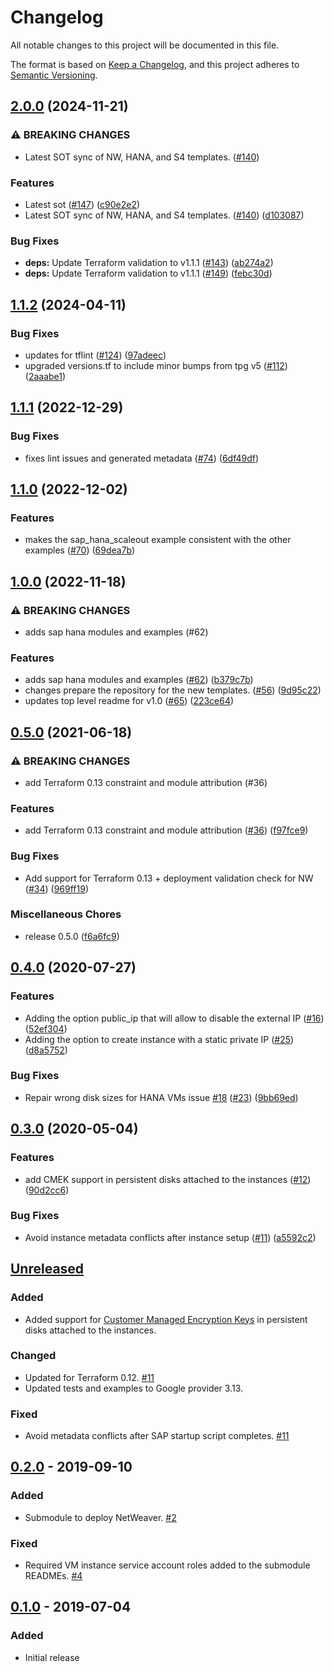 # Changelog

All notable changes to this project will be documented in this file.

The format is based on
[Keep a Changelog](https://keepachangelog.com/en/1.0.0/),
and this project adheres to
[Semantic Versioning](https://semver.org/spec/v2.0.0.html).

## [2.0.0](https://github.com/terraform-google-modules/terraform-google-sap/compare/v1.1.2...v2.0.0) (2024-11-21)


### ⚠ BREAKING CHANGES

* Latest SOT sync of NW, HANA, and S4 templates.  ([#140](https://github.com/terraform-google-modules/terraform-google-sap/issues/140))

### Features

* Latest sot ([#147](https://github.com/terraform-google-modules/terraform-google-sap/issues/147)) ([c90e2e2](https://github.com/terraform-google-modules/terraform-google-sap/commit/c90e2e2413e49156a9c32968f4672c385da112b4))
* Latest SOT sync of NW, HANA, and S4 templates.  ([#140](https://github.com/terraform-google-modules/terraform-google-sap/issues/140)) ([d103087](https://github.com/terraform-google-modules/terraform-google-sap/commit/d103087e138e4d213ebedc9f16042ca028826d01))


### Bug Fixes

* **deps:** Update Terraform validation to v1.1.1 ([#143](https://github.com/terraform-google-modules/terraform-google-sap/issues/143)) ([ab274a2](https://github.com/terraform-google-modules/terraform-google-sap/commit/ab274a294136f7e6c29e4ceda5d00ccb86ae95e1))
* **deps:** Update Terraform validation to v1.1.1 ([#149](https://github.com/terraform-google-modules/terraform-google-sap/issues/149)) ([febc30d](https://github.com/terraform-google-modules/terraform-google-sap/commit/febc30daafeaabbd1a2fa790c30ad61d8136d1c0))

## [1.1.2](https://github.com/terraform-google-modules/terraform-google-sap/compare/v1.1.1...v1.1.2) (2024-04-11)


### Bug Fixes

* updates for tflint ([#124](https://github.com/terraform-google-modules/terraform-google-sap/issues/124)) ([97adeec](https://github.com/terraform-google-modules/terraform-google-sap/commit/97adeec924b4e3b54b2da1c0d74673dda93fe04a))
* upgraded versions.tf to include minor bumps from tpg v5 ([#112](https://github.com/terraform-google-modules/terraform-google-sap/issues/112)) ([2aaabe1](https://github.com/terraform-google-modules/terraform-google-sap/commit/2aaabe1f99c43d1e47fd4bae72a22d7add9c103c))

## [1.1.1](https://github.com/terraform-google-modules/terraform-google-sap/compare/v1.1.0...v1.1.1) (2022-12-29)


### Bug Fixes

* fixes lint issues and generated metadata ([#74](https://github.com/terraform-google-modules/terraform-google-sap/issues/74)) ([6df49df](https://github.com/terraform-google-modules/terraform-google-sap/commit/6df49df92fac96b22d224a1fdced29a2b9272345))

## [1.1.0](https://github.com/terraform-google-modules/terraform-google-sap/compare/v1.0.0...v1.1.0) (2022-12-02)


### Features

* makes the sap_hana_scaleout example consistent with the other examples ([#70](https://github.com/terraform-google-modules/terraform-google-sap/issues/70)) ([69dea7b](https://github.com/terraform-google-modules/terraform-google-sap/commit/69dea7b523501885e4b547ddd749a6a8d2c806a1))

## [1.0.0](https://github.com/terraform-google-modules/terraform-google-sap/compare/v0.5.0...v1.0.0) (2022-11-18)


### ⚠ BREAKING CHANGES

* adds sap hana modules and examples (#62)

### Features

* adds sap hana modules and examples ([#62](https://github.com/terraform-google-modules/terraform-google-sap/issues/62)) ([b379c7b](https://github.com/terraform-google-modules/terraform-google-sap/commit/b379c7bd3a244af52539972af2813aefc41338e6))
* changes prepare the repository for the new templates. ([#56](https://github.com/terraform-google-modules/terraform-google-sap/issues/56)) ([9d95c22](https://github.com/terraform-google-modules/terraform-google-sap/commit/9d95c227f61c7f7a0cb6143385c417092bb86cc5))
* updates top level readme for v1.0 ([#65](https://github.com/terraform-google-modules/terraform-google-sap/issues/65)) ([223ce64](https://github.com/terraform-google-modules/terraform-google-sap/commit/223ce64d66a5d8e4ed3fa61285f81d71156ff15b))

## [0.5.0](https://www.github.com/terraform-google-modules/terraform-google-sap/compare/v0.4.0...v0.5.0) (2021-06-18)


### ⚠ BREAKING CHANGES

* add Terraform 0.13 constraint and module attribution (#36)

### Features

* add Terraform 0.13 constraint and module attribution ([#36](https://www.github.com/terraform-google-modules/terraform-google-sap/issues/36)) ([f97fce9](https://www.github.com/terraform-google-modules/terraform-google-sap/commit/f97fce90bb4a4ad608d0a648142f62cbe5eefdb3))


### Bug Fixes

* Add support for Terraform 0.13 + deployment validation check for NW ([#34](https://www.github.com/terraform-google-modules/terraform-google-sap/issues/34)) ([969ff19](https://www.github.com/terraform-google-modules/terraform-google-sap/commit/969ff1942b7b01e0964598de104d55e1f9206084))


### Miscellaneous Chores

* release 0.5.0 ([f6a6fc9](https://www.github.com/terraform-google-modules/terraform-google-sap/commit/f6a6fc9d45a7493377badc0df8ac0461655c605f))

## [0.4.0](https://www.github.com/terraform-google-modules/terraform-google-sap/compare/v0.3.0...v0.4.0) (2020-07-27)


### Features

* Adding the option public_ip that will allow to disable the external IP ([#16](https://www.github.com/terraform-google-modules/terraform-google-sap/issues/16)) ([52ef304](https://www.github.com/terraform-google-modules/terraform-google-sap/commit/52ef304cb583f64fedf13749ecd37467af4ac01d))
* Adding the option to create instance with a static private IP ([#25](https://www.github.com/terraform-google-modules/terraform-google-sap/issues/25)) ([d8a5752](https://www.github.com/terraform-google-modules/terraform-google-sap/commit/d8a57529bab3caa004cb2017c34e077f56b0d344))


### Bug Fixes

* Repair wrong disk sizes for HANA VMs issue [#18](https://www.github.com/terraform-google-modules/terraform-google-sap/issues/18) ([#23](https://www.github.com/terraform-google-modules/terraform-google-sap/issues/23)) ([9bb69ed](https://www.github.com/terraform-google-modules/terraform-google-sap/commit/9bb69ed3abaafbc069eb18ad0382d9975e499a21))

## [0.3.0](https://www.github.com/terraform-google-modules/terraform-google-sap/compare/v0.2.0...v0.3.0) (2020-05-04)


### Features

* add CMEK support in persistent disks attached to the instances ([#12](https://www.github.com/terraform-google-modules/terraform-google-sap/issues/12)) ([90d2cc6](https://www.github.com/terraform-google-modules/terraform-google-sap/commit/90d2cc644d43c876ddc8a07e3826c6edf7cc816b))


### Bug Fixes

* Avoid instance metadata conflicts after instance setup ([#11](https://www.github.com/terraform-google-modules/terraform-google-sap/issues/11)) ([a5592c2](https://www.github.com/terraform-google-modules/terraform-google-sap/commit/a5592c2f9d56181f3c60df1fd9d138440e7c542a))

## [Unreleased]

### Added

- Added support for [Customer Managed Encryption Keys](https://cloud.google.com/compute/docs/disks/customer-managed-encryption) in persistent disks attached to the instances.

### Changed

- Updated for Terraform 0.12. [#11]
- Updated tests and examples to Google provider 3.13.

### Fixed

- Avoid metadata conflicts after SAP startup script completes. [#11]

## [0.2.0] - 2019-09-10

### Added

- Submodule to deploy NetWeaver. [#2]

### Fixed

- Required VM instance service account roles added to the submodule READMEs. [#4]

## [0.1.0] - 2019-07-04

### Added

- Initial release

[Unreleased]: https://github.com/terraform-google-modules/terraform-google-sap/compare/v0.2.0...HEAD
[0.2.0]: https://github.com/terraform-google-modules/terraform-google-sap/compare/v0.1.0...v0.2.0
[0.1.0]: https://github.com/terraform-google-modules/terraform-google-sap/releases/tag/v0.1.0
[#2]: https://github.com/terraform-google-modules/terraform-google-sap/pull/2
[#4]: https://github.com/terraform-google-modules/terraform-google-sap/issues/4
[#11]: https://github.com/terraform-google-modules/terraform-google-sap/pull/11
